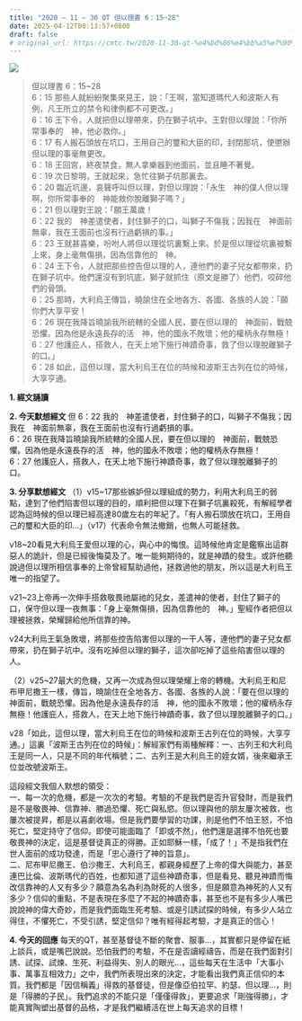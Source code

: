 ```yaml
---
title: "2020 – 11 – 30 QT 但以理書 6：15~28"
date: 2025-04-12T00:13:57+0800
draft: false
# original_url: https://cmtc.tw/2020-11-30-qt-%e4%bd%86%e4%bb%a5%e7%90%86%e6%9b%b8-6%ef%bc%9a1528
---
```


![](/images/qt.jpg)
> 但以理書 6：15\~28  
> 6：15 那些人就紛紛聚集來見王，說：「王啊，當知道瑪代人和波斯人有例，凡王所立的禁令和律例都不可更改。」  
> 6：16 王下令，人就把但以理帶來，扔在獅子坑中。王對但以理說：「你所常事奉的　神，他必救你。」  
> 6：17 有人搬石頭放在坑口，王用自己的璽和大臣的印，封閉那坑，使懲辦但以理的事毫無更改。  
> 6：18 王回宮，終夜禁食，無人拿樂器到他面前，並且睡不著覺。  
> 6：19 次日黎明，王就起來，急忙往獅子坑那裏去。  
> 6：20 臨近坑邊，哀聲呼叫但以理，對但以理說：「永生　神的僕人但以理啊，你所常事奉的　神能救你脫離獅子嗎？」  
> 6：21 但以理對王說：「願王萬歲！  
> 6：22 我的　神差遣使者，封住獅子的口，叫獅子不傷我；因我在　神面前無辜，我在王面前也沒有行過虧損的事。」  
> 6：23 王就甚喜樂，吩咐人將但以理從坑裏繫上來。於是但以理從坑裏被繫上來，身上毫無傷損，因為信靠他的　神。  
> 6：24 王下令，人就把那些控告但以理的人，連他們的妻子兒女都帶來，扔在獅子坑中。他們還沒有到坑底，獅子就抓住（原文是勝了）他們，咬碎他們的骨頭。  
> 6：25 那時，大利烏王傳旨，曉諭住在全地各方、各國、各族的人說：「願你們大享平安！  
> 6：26 現在我降旨曉諭我所統轄的全國人民，要在但以理的　神面前，戰兢恐懼。因為他是永遠長存的活　神，他的國永不敗壞；他的權柄永存無極！  
> 6：27 他護庇人，搭救人，在天上地下施行神蹟奇事，救了但以理脫離獅子的口。」  
> 6：28 如此，這但以理，當大利烏王在位的時候和波斯王古列在位的時候，大享亨通。

**1. 經文誦讀**

**2.  今天默想經文**
但 6：22 我的　神差遣使者，封住獅子的口，叫獅子不傷我；因我在　神面前無辜，我在王面前也沒有行過虧損的事。  
6：26 現在我降旨曉諭我所統轄的全國人民，要在但以理的　神面前，戰兢恐懼。因為他是永遠長存的活　神，他的國永不敗壞；他的權柄永存無極！  
6：27 他護庇人，搭救人，在天上地下施行神蹟奇事，救了但以理脫離獅子的口。

**3. 分享默想經文**
（1）v15\~17那些嫉妒但以理組成的勢力，利用大利烏王的弱點，達到了他們陷害但以理的目的，順利把但以理下在獅子坑裏殺死，有解經學者認為這時候的但以理已經高達80歲左右的年紀了。「有人搬石頭放在坑口，王用自己的璽和大臣的印…」（v17）代表命令無法撤銷，也無人可能拯救。

v18\~20看見大利烏王愛但以理的心，與心中的悔恨。這時候他肯定是鑑察出這群惡人的詭計，但是已經後悔莫及了。唯一能夠期待的，就是神蹟的發生。或許他聽說過但以理所相信事奉的上帝曾經幫助過他，拯救過他的朋友，所以這是大利烏王唯一的指望了。

v21\~23上帝再一次伸手搭救敬畏祂屬祂的兒女，差遣神的使者，封住了獅子的口，保守但以理一夜無事：「身上毫無傷損，因為信靠他的　神。」聖經作者把但以理被拯救，榮耀歸給他所信靠的神。

v24大利烏王氣急敗壞，將那些控告陷害但以理的一干人等，連他們的妻子兒女都帶來，扔在獅子坑中。沒有吃掉但以理的獅子，這次卻吃掉了這些陷害但以理的人。

（2）v25\~27最大的危機，又再一次成為但以理榮耀上帝的轉機。大利烏王和尼布甲尼撒王一樣，傳旨，曉諭住在全地各方、各國、各族的人說：「要在但以理的　神面前，戰兢恐懼。因為他是永遠長存的活　神，他的國永不敗壞；他的權柄永存無極！他護庇人，搭救人，在天上地下施行神蹟奇事，救了但以理脫離獅子的口。」

v28「如此，這但以理，當大利烏王在位的時候和波斯王古列在位的時候，大享亨通。」這裏「波斯王古列在位的時候」：解經家們有兩種解釋：一、古列王和大利烏王是同一人，只是不同的年代稱號；二、古列王是大利烏王的姪女婿，後來繼承王位並改號波斯王。

這段經文我個人默想的領受：  
一、每一次的危機，都是一次次的考驗。考驗的不是我們是否升官發財，而是我們是不是敬畏神、信靠神、勝過恐懼、死亡與私慾。但以理與他的朋友屢次被救，也屢次被提昇，都是以喜劇收場。但是我們要學習的功課，則是他們不怕王怒，不怕死亡，堅定持守了信仰。即使可能面臨了「即或不然」，他們還是選擇不怕死也要敬畏神的決定，這是基督徒真正的得勝。正如耶穌一樣，「成了！」不是指我們在世人面前的成功發達，而是「忠心遵行了神的旨意」。  
二、尼布甲尼撒王、伯沙撒王、大利烏王，都親身經歷了上帝的偉大與能力，甚至連巴比倫、波斯瑪代的百姓，也都知道了這些神蹟奇事，但是看見、聽見神蹟而悔改信靠神的人又有多少？願意為名為利為財死的人很多，但是願意為神死的人又有多少？信仰的重點，不是表現在多麼了不起的神蹟奇事，甚至也不是有多少人嘴巴說說神的偉大奇妙，而是我們面臨生死考驗、或是引誘試探的時候，有多少人站立得住，不懼死亡，不受引誘，堅定信仰？唯有經得起考驗，才是真正的信心！

**4. 今天的回應**
每天的QT，甚至基督徒不斷的聚會、服事…，其實都只是停留在紙上談兵，或是嘴巴說說。恐怕我們的考驗，不在是否讀經禱告，而是在我們面對引誘、試探、試煉、生死、利益得失、別人的眼光…，這些每天在生活中「大事小事、萬事互相效力」之中，我們所表現出來的決定，才能看出我們真正信仰的本質。我們都是「因信稱義」得救的基督徒，但是像亞伯拉罕、約瑟、但以理…，則是「得勝的子民」。我們追求的不能只是「僅僅得救」，更要追求「剛強得勝」，才能真實陶塑出基督的品格，才是我們繼續活在世上每天追求的目標！
